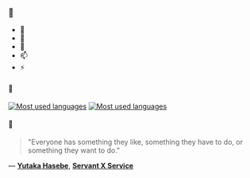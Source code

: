 ### 👋

- 🔭
- 🌱
- 💬
- 📫
- ⚡

#### 🧏

[![Most used languages](https://github-readme-stats-aynah.vercel.app/api/top-langs/?username=aynh&theme=solarized-dark&langs_count=6&layout=compact&hide_title=true)](https://github.com/anuraghazra/github-readme-stats#gh-dark-mode-only)
[![Most used languages](https://github-readme-stats-aynah.vercel.app/api/top-langs/?username=aynh&theme=solarized-light&langs_count=6&layout=compact&hide_title=true)](https://github.com/anuraghazra/github-readme-stats#gh-light-mode-only)

#### 💬

> "Everyone has something they like, something they have to do, or something they want to do."

&mdash; [**Yutaka Hasebe**](https://myanimelist.net/character.php?q=Yutaka%20Hasebe&cat=character), [**Servant X Service**](https://myanimelist.net/search/all?q=Servant%20X%20Service&cat=all)
